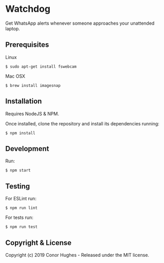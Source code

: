 # Watchdog

Get WhatsApp alerts whenever someone approaches your unattended laptop.

## Prerequisites

Linux

    $ sudo apt-get install fswebcam

Mac OSX

    $ brew install imagesnap

## Installation

Requires NodeJS & NPM.

Once installed, clone the repository and install its dependencies running:

    $ npm install

## Development

Run:

    $ npm start

## Testing

For ESLint run:

    $ npm run lint

For tests run:

    $ npm run test

## Copyright & License

Copyright (c) 2019 Conor Hughes - Released under the MIT license.
